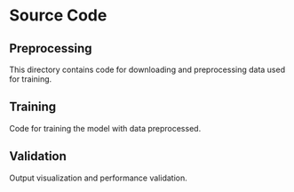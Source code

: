 # Source Code

## Preprocessing
This directory contains code for downloading and preprocessing data used for training.

## Training
Code for training the model with data preprocessed.

## Validation
Output visualization and performance validation.
